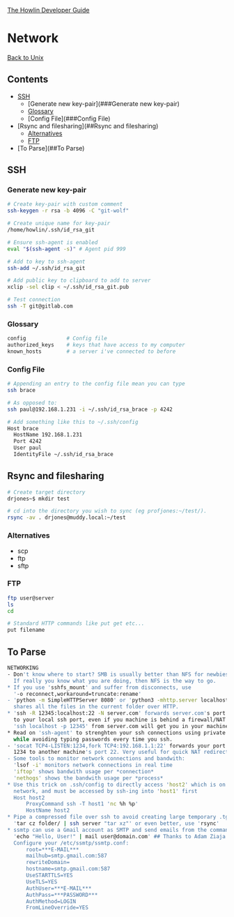 [The Howlin Developer Guide](/index.md)



Network
=======

[Back to Unix](./index.md)


## Contents


- [SSH](##SSH)
  - [Generate new key-pair](###Generate new key-pair)
  - [Glossary](###Glossary)
  - [Config File](###Config File)
- [Rsync and filesharing](##Rsync and filesharing)
  - [Alternatives](###Alternatives)
  - [FTP](###FTP)
- [To Parse](##To Parse)


## SSH


### Generate new key-pair

```bash
# Create key-pair with custom comment
ssh-keygen -r rsa -b 4096 -C "git-wolf"

# Create unique name for key-pair
/home/howlin/.ssh/id_rsa_git

# Ensure ssh-agent is enabled
eval "$(ssh-agent -s)" # Agent pid 999

# Add to key to ssh-agent
ssh-add ~/.ssh/id_rsa_git

# Add public key to clipboard to add to server
xclip -sel clip < ~/.ssh/id_rsa_git.pub

# Test connection
ssh -T git@gitlab.com
```


### Glossary

```bash
config             # Config file
authorized_keys    # keys that have access to my computer
known_hosts        # a server i've connected to before
```


### Config File

```bash
# Appending an entry to the config file mean you can type
ssh brace

# As opposed to:
ssh paul@192.168.1.231 -i ~/.ssh/id_rsa_brace -p 4242

# Add something like this to ~/.ssh/config
Host brace
  HostName 192.168.1.231
  Port 4242
  User paul
  IdentityFile ~/.ssh/id_rsa_brace
```


## Rsync and filesharing


```bash
# Create target directory
drjones~$ mkdir test

# cd into the directory you wish to sync (eg profjones:~/test/).
rsync -av . drjones@muddy.local:~/test
```

### Alternatives

 * scp
 * ftp
 * sftp


### FTP

```bash
ftp user@server
ls
cd

# Standard HTTP commands like put get etc...
put filename
```


## To Parse


```bash
NETWORKING
- Don't know where to start? SMB is usually better than NFS for newbies.
  If really you know what you are doing, then NFS is the way to go.
* If you use 'sshfs_mount' and suffer from disconnects, use 
  '-o reconnect,workaround=truncate:rename'
- 'python -m SimpleHTTPServer 8080' or 'python3 -mhttp.server localhost 8080'
  shares all the files in the current folder over HTTP. 
* 'ssh -R 12345:localhost:22 -N server.com' forwards server.com's port 12345 
  to your local ssh port, even if you machine is behind a firewall/NAT.
  'ssh localhost -p 12345' from server.com will get you in your machine. 
* Read on 'ssh-agent' to strenghten your ssh connections using private keys, 
  while avoiding typing passwords every time you ssh.
- 'socat TCP4-LISTEN:1234,fork TCP4:192.168.1.1:22' forwards your port
  1234 to another machine's port 22. Very useful for quick NAT redirection.
- Some tools to monitor network connections and bandwith:
  'lsof -i' monitors network connections in real time
  'iftop' shows bandwith usage per *connection*
  'nethogs' shows the bandwith usage per *process*
* Use this trick on .ssh/config to directly access 'host2' which is on a private 
  network, and must be accessed by ssh-ing into 'host1' first
  Host host2
      ProxyCommand ssh -T host1 'nc %h %p'
  	  HostName host2
* Pipe a compressed file over ssh to avoid creating large temporary .tgz files
  'tar cz folder/ | ssh server "tar xz"' or even better, use 'rsync'
* ssmtp can use a Gmail account as SMTP and send emails from the command line.
  'echo "Hello, User!" | mail user@domain.com' ## Thanks to Adam Ziaja.
  Configure your /etc/ssmtp/ssmtp.conf:
      root=***E-MAIL***
      mailhub=smtp.gmail.com:587
      rewriteDomain=
      hostname=smtp.gmail.com:587
      UseSTARTTLS=YES
      UseTLS=YES
      AuthUser=***E-MAIL***
      AuthPass=***PASSWORD***
      AuthMethod=LOGIN
      FromLineOverride=YES
```
